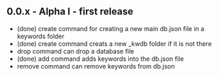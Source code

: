 ## 0.0.x - Alpha I - first release

  * (done) create command for creating a new main db.json file in a keywords folder
  * (done) create command creats a new _kwdb folder if it is not there
  * drop command can drop a database file
  * (done) add command adds keywords into the db.json file
  * remove command can remove keywords from db.json

